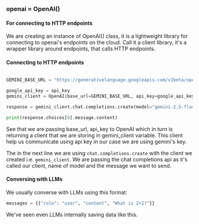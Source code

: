 ### openai = OpenAI()

#### For connecting to HTTP endpoints 

We are creating an instance of OpenAI() class, it is a lightweight library for connecting to openai's endpoints on the cloud. Call it a client library, it's a wrapper library around endpoints, that calls HTTP endpoints. 

#### Connecting to HTTP endpoints 

```python

GEMINI_BASE_URL = "https://generativelanguage.googleapis.com/v1beta/openai/"

google_api_key = api_key
gemini_client = OpenAI(base_url=GEMINI_BASE_URL, api_key=google_api_key)

response = gemini_client.chat.completions.create(model="gemini-2.5-flash", messages=[{"role":"user", "content": "what is 2+2?"}])

print(response.choices[0].message.content)

```

See that we are passing base_url, api_key to OpenAI which in turn is returning a client that we are storing in gemini_client variable. This client help us communicate using api key in our case we are using gemini's key.

The in the next line we are using `chat.completions.create` with the client we created i.e. `gemini_client`. We are passing the chat completions api as it's called our client, name of model and the message we want to send.
#### Conversing with LLMs

We usually converse with LLMs using this format:

```python
messages = {{"role": "user", "content", "What is 2+2?"}}
```

We've seen even LLMs internally saving data like this. 